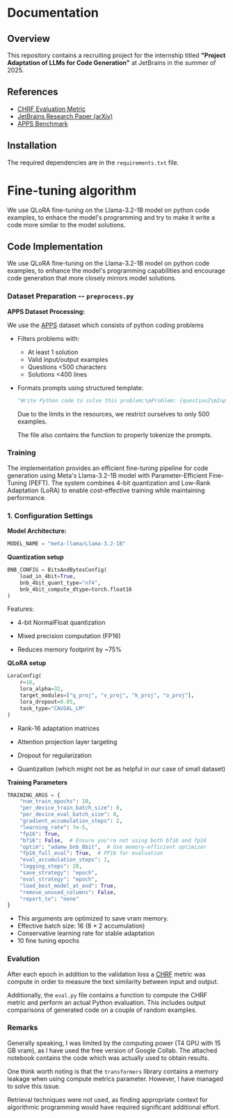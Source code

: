 # Documentation

## Overview
This repository contains a recruiting project for the internship titled **"Project Adaptation of LLMs for Code Generation"** at JetBrains in the summer of 2025.

## References
- [CHRF Evaluation Metric](https://huggingface.co/spaces/evaluate-metric/chrf)  
- [JetBrains Research Paper (arXiv)](https://arxiv.org/pdf/2406.11612)  
- [APPS Benchmark](https://arxiv.org/pdf/2105.09938)

## Installation
The required dependencies are in the ```requirements.txt``` file.

# Fine-tuning algorithm 
We use QLoRA fine-tuning on the Llama-3.2-1B model on python code examples, to enhace the model's programming and try to make it write a code more similar to the model solutions.



## Code Implementation
We use QLoRA fine-tuning on the Llama-3.2-1B model on python code examples, to enhance the model's programming capabilities and encourage code generation that more closely mirrors model solutions.
### Dataset Preparation -- ```preprocess.py```
**APPS Dataset Processing:** 

We use the [APPS](https://arxiv.org/pdf/2105.09938) dataset which consists of python coding problems
- Filters problems with:
  - At least 1 solution
  - Valid input/output examples
  - Questions <500 characters
  - Solutions <400 lines
- Formats prompts using structured template:
  ```python
  "Write Python code to solve this problem:\nProblem: {question}\nInput: {input}\nOutput: {output}\nConstraints..." 
  ```
  Due to the limits in the resources, we restrict ourselves to only 500 examples.

  The file also contains the function to properly tokenize the prompts.


### Training

The implementation provides an efficient fine-tuning pipeline for code generation using Meta's Llama-3.2-1B model with Parameter-Efficient Fine-Tuning (PEFT). The system combines 4-bit quantization and Low-Rank Adaptation (LoRA) to enable cost-effective training while maintaining performance.


### 1. Configuration Settings
**Model Architecture:**
```python
MODEL_NAME = "meta-llama/Llama-3.2-1B"
```
**Quantization setup**
```python
BNB_CONFIG = BitsAndBytesConfig(
    load_in_4bit=True,
    bnb_4bit_quant_type="nf4",
    bnb_4bit_compute_dtype=torch.float16
)
```
Features:
- 4-bit NormalFloat quantization

- Mixed precision computation (FP16)

- Reduces memory footprint by ~75%

**QLoRA setup**

```python
LoraConfig(
    r=16,
    lora_alpha=32,
    target_modules=["q_proj", "v_proj", "k_proj", "o_proj"],
    lora_dropout=0.05,
    task_type="CAUSAL_LM"
)
```

- Rank-16 adaptation matrices

- Attention projection layer targeting

- Dropout for regularization

- Quantization (which might not be as helpful in our case of small dataset)

**Training Parameters**

```python
TRAINING_ARGS = {
    "num_train_epochs": 10,
    "per_device_train_batch_size": 8,
    "per_device_eval_batch_size": 8,
    "gradient_accumulation_steps": 2,
    "learning_rate": 7e-5,
    "fp16": True,
    "bf16": False,  # Ensure you're not using both bf16 and fp16
    "optim": "adamw_bnb_8bit",  # Use memory-efficient optimizer
    "fp16_full_eval": True,  # FP16 for evaluation
    "eval_accumulation_steps": 1,
    "logging_steps": 20,
    "save_strategy": "epoch",
    "eval_strategy": "epoch",
    "load_best_model_at_end": True,
    "remove_unused_columns": False,
    "report_to": "none"
}
```
- This arguments are optimized to save vram memory.
- Effective batch size: 16 (8 × 2 accumulation)
- Conservative learning rate for stable adaptation
- 10 fine tuning epochs

### Evalution
After each epoch in addition to the validation loss a [CHRF](https://huggingface.co/spaces/evaluate-metric/chrf) metric was compute in order to measure the text similarity between input and output.

Additionally, the ```eval.py``` file contains a function to compute the CHRF metric and perform an actual Python evaluation. This includes output comparisons of generated code on a couple of random examples.

### Remarks

Generally speaking, I was limited by the computing power (T4 GPU with 15 GB vram), as I have used the free version of Google Collab.
The attached notebook contains the code which was actually used to obtain results.

One think worth noting is that the ```transformers``` library contains a memory leakage when using compute metrics parameter. However, I have managed to solve this issue.

Retrieval techniques were not used, as finding appropriate context for algorithmic programming would have required significant additional effort.
